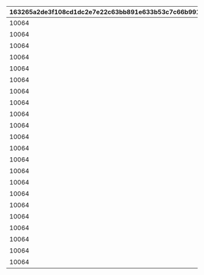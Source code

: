 |163265a2de3f108cd1dc2e7e22c63bb891e633b53c7c66b9912aaf33c580f8fc|05e4bab3fe39ee34494c3c92a625604cc3692e42dbbb0262496eab3c4f218a81|a51619a411abb4b29ab08ecafb328aeb01205e326d4824a4bd5c96f35f8fd007|820ce44e45da6e9c16a9191ca29f66c5dbff92df72373ecd84326c1809f7bfe9|ad3fe618e280340fd8622322a61e37667e7b0b0ea2f836f62c1869379694bb48|f8233f69e785a14b87c64c6987391aa730bf1db7e35d7f45aefab54f4d5be086|cc3bb0eaaeadcb4d681211aeec35aaa088de5fc83dbebc67d04a3852ca549bd3|
| --- | --- | --- | --- | --- | --- | --- |
|10064|4|20036104|1006401|0|0|開会式|
|10064|3|20036104|1006402|0|0|開会式|
|10064|1|20036104|1006403|0|1006402|徒競走|
|10064|4|20036104|1006404|0|1006402|徒競走|
|10064|2|20036104|1006405|0|1006402|徒競走|
|10064|2|20036104|1006406|0|1006405|騎馬戦|
|10064|4|20036104|1006407|0|1006405|騎馬戦|
|10064|3|20036106|1006408|0|1006406|昼休憩|
|10064|4|20036106|1006409|0|1006406|昼休憩|
|10064|3|20036106|1006410|0|1006408|学術文化出展各種|
|10064|4|20036106|1006411|0|1006408|学術文化出展各種|
|10064|1|20036106|1006412|0|1006408|学術文化出展各種|
|10064|4|20036108|1006413|0|1006410|侍女風給仕喫茶|
|10064|3|20036108|1006414|0|1006410|侍女風給仕喫茶|
|10064|3|20036113|1006415|0|1006414|総合リレー|
|10064|4|20036113|1006416|0|1006414|総合リレー|
|10064|1|0|1006417|2003601|1006415|セレモニーステージ|
|10064|4|0|1006418|2003601|1006415|セレモニーステージ|
|10064|2|0|1006419|2003601|1006415|セレモニーステージ|
|10064|3|0|1006420|2003601|1006419|閉会式|
|10064|4|0|1006421|2003601|1006419|閉会式|
|10064|4|0|1006422|2003601|1006420|コンプリート演出|